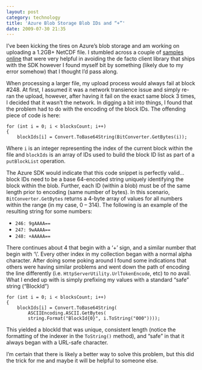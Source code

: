 ```yaml
---
layout: post
category: technology
title: 'Azure Blob Storage Blob IDs and “+”'
date: 2009-07-30 21:35
---
```

I’ve been kicking the tires on Azure’s blob storage and am working on uploading a 1.2GB+ NetCDF file. I stumbled across
a couple of [samples online](http://azuredba.com/Blog/tabid/621/EntryId/183/A-REST-ful-Look-at-Azure-Blob-Storage-continued.aspx)
that were very helpful in avoiding the de facto client library that ships with the SDK however I found myself bit by
something (likely due to my error somehow) that I thought I’d pass along.

When processing a larger file, my upload process would always fail at block #248. At first, I assumed it was a network
transience issue and simply re-ran the upload, however, after having it fail on the exact same block 3 times, I decided
that it wasn’t the network. In digging a bit into things, I found that the problem had to do with the encoding of the
block IDs. The offending piece of code is here:

    for (int i = 0; i < blocksCount; i++)
    {
        blockIds[i] = Convert.ToBase64String(BitConverter.GetBytes(i));

Where `i` is an integer representing the index of the current block within the file and `blockIds` is an array of IDs
used to build the block ID list as part of a `putBlockList` operation.

The Azure SDK would indicate that this code snippet is perfectly valid… block IDs need to be a base 64-encoded string
uniquely identifying the block within the blob. Further, each ID (within a blob) must be of the same length prior to
encoding (same number of bytes). In this scenario, `BitConverter.GetBytes` returns a 4-byte array of values for all
numbers within the range (in my case, 0 – 314). The following is an example of the resulting string for some numbers:

* `246: 9gAAAA==`
* `247: 9wAAAA==`
* `248: +AAAAA==`

There continues about 4 that begin with a ‘+’ sign, and a similar number that begin with ‘\’. Every other index in my
collection began with a normal alpha character. After doing some poking around I found some indications that others
were having similar problems and went down the path of encoding the line differently (i.e.
`HttpServerUtility.UrlTokenEncode`, etc) to no avail. What I ended up with is simply prefixing my values with a
standard “safe” string (“BlockId”)

    for (int i = 0; i < blocksCount; i++)
    {
        blockIds[i] = Convert.ToBase64String(
            ASCIIEncoding.ASCII.GetBytes(
            string.Format("BlockId{0}", i.ToString("000"))));

This yielded a blockId that was unique, consistent length (notice the formatting of the indexer in the `ToString()`
method), and “safe” in that it always began with a URL-safe character.

I’m certain that there is likely a better way to solve this problem, but this did the trick for me and maybe it will
be helpful to someone else.